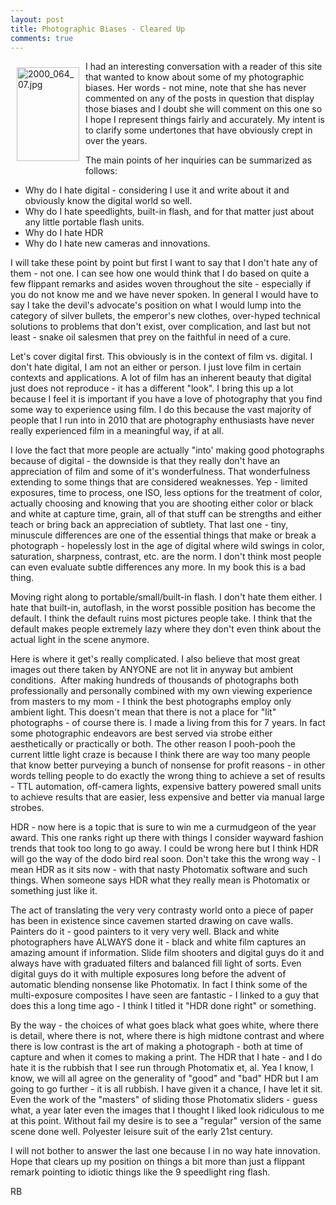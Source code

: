 ```yaml
---
layout: post
title: Photographic Biases - Cleared Up
comments: true
---
```

<a rel="lightbox" href="/wp-content/uploads/2010/07/2000_064_07.jpg"><img title="2000_064_07.jpg" src="/wp-content/uploads/2010/07/.thumbs/.2000_064_07.jpg" border="0" alt="2000_064_07.jpg" hspace="10" vspace="10" width="100" height="150" align="left" /></a>I had an interesting conversation with a reader of this site that wanted to know about some of my photographic biases. Her words - not mine, note that she has never commented on any of the posts in question that display those biases and I doubt she will comment on this one so I hope I represent things fairly and accurately. My intent is to clarify some undertones that have obviously crept in over the years.

The main points of her inquiries can be summarized as follows:
<ul>
	<li> Why do I hate digital - considering I use it and write about it and obviously know the digital world so well.</li>
	<li>Why do I hate speedlights, built-in flash, and for that matter just about any little portable flash units.</li>
	<li>Why do I hate HDR</li>
	<li>Why do I hate new cameras and innovations.</li>
</ul>
I will take these point by point but first I want to say that I don't hate any of them - not one. I can see how one would think that I do based on quite a few flippant remarks and asides woven throughout the site - especially if you do not know me and we have never spoken. In general I would have to say I take the devil's advocate's position on what I would lump into the category of silver bullets, the emperor's new clothes, over-hyped technical solutions to problems that don't exist, over complication, and last but not least - snake oil salesmen that prey on the faithful in need of a cure.

Let's cover digital first. This obviously is in the context of film vs. digital. I don't hate digital, I am not an either or person. I just love film in certain contexts and applications. A lot of film has an inherent beauty that digital just does not reproduce - it has a different "look". I bring this up a lot because I feel it is important if you have a love of photography that you find some way to experience using film. I do this because the vast majority of people that I run into in 2010 that are photography enthusiasts have never really experienced film in a meaningful way, if at all.

I love the fact that more people are actually "into' making good photographs because of digital - the downside is that they really don't have an appreciation of film and some of it's wonderfulness. That wonderfulness extending to some things that are considered weaknesses. Yep - limited exposures, time to process, one ISO, less options for the treatment of color, actually choosing and knowing that you are shooting either color or black and white at capture time, grain, all of that stuff can be strengths and either teach or bring back an appreciation of subtlety. That last one - tiny, minuscule differences are one of the essential things that make or break a photograph - hopelessly lost in the age of digital where wild swings in color, saturation, sharpness, contrast, etc. are the norm. I don't think most people can even evaluate subtle differences any more. In my book this is a bad thing.

Moving right along to portable/small/built-in flash. I don't hate them either. I hate that built-in, autoflash, in the worst possible position has become the default. I think the default ruins most pictures people take. I think that the default makes people extremely lazy where they don't even think about the actual light in the scene anymore.

Here is where it get's really complicated. I also believe that most great images out there taken by ANYONE are not lit in anyway but ambient conditions.  After making hundreds of thousands of photographs both professionally and personally combined with my own viewing experience from masters to my mom - I think the best photographs employ only ambient light. This doesn't mean that there is not a place for "lit" photographs - of course there is. I made a living from this for 7 years. In fact some photographic endeavors are best served via strobe either aesthetically or practically or both. The other reason I pooh-pooh the current little light craze is because I think there are way too many people that know better purveying a bunch of nonsense for profit reasons - in other words telling people to do exactly the wrong thing to achieve a set of results - TTL automation, off-camera lights, expensive battery powered small units to achieve results that are easier, less expensive and better via manual large strobes.

HDR - now here is a topic that is sure to win me a curmudgeon of the year award. This one ranks right up there with things I consider wayward fashion trends that took too long to go away. I could be wrong here but I think HDR will go the way of the dodo bird real soon. Don't take this the wrong way - I mean HDR as it sits now - with that nasty Photomatix software and such things. When someone says HDR what they really mean is Photomatix or something just like it.

The act of translating the very very contrasty world onto a piece of paper has been in existence since cavemen started drawing on cave walls. Painters do it - good painters to it very very well. Black and white photographers have ALWAYS done it - black and white film captures an amazing amount if information. Slide film shooters and digital guys do it and always have with graduated filters and balanced fill light of sorts. Even digital guys do it with multiple exposures long before the advent of automatic blending nonsense like Photomatix. In fact I think some of the multi-exposure composites I have seen are fantastic - I linked to a guy that does this a long time ago - I think I titled it "HDR done right" or something.

By the way - the choices of what goes black what goes white, where there is detail, where there is not, where there is high midtone contrast and where there is low contrast is the art of making a photograph - both at time of capture and when it comes to making a print. The HDR that I hate - and I do hate it is the rubbish that I see run through Photomatix et, al. Yea I know, I know, we will all agree on the generality of "good" and "bad" HDR but I am going to go further - it is all rubbish. I have given it a chance, I have let it sit. Even the work of the "masters" of sliding those Photomatix sliders - guess what, a year later even the images that I thought I liked look ridiculous to me at this point. Without fail my desire is to see a "regular" version of the same scene done well. Polyester leisure suit of the early 21st century.

I will not bother to answer the last one because I in no way hate innovation. Hope that clears up my position on things a bit more than just a flippant remark pointing to idiotic things like the 9 speedlight ring flash.

RB